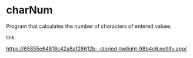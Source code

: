 # charNum
Program that calculates the number of characters of entered values


link

https://65855e64818c42a8af28612b--storied-twilight-98b4c6.netlify.app/
